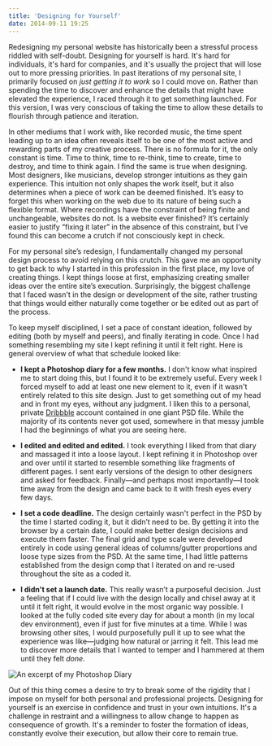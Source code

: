 ```yaml
---
title: 'Designing for Yourself'
date: 2014-09-11 19:25
---
```


Redesigning my personal website has historically been a stressful process riddled with self-doubt. Designing for yourself is hard. It's hard for individuals, it's hard for companies, and it's usually the project that will lose out to more pressing priorities. In past iterations of my personal site, I primarily focused on _just getting it to work_ so I could move on. Rather than spending the time to discover and enhance the details that might have elevated the experience, I raced through it to get something launched. For this version, I was very conscious of taking the time to allow these details to flourish through patience and iteration.

In other mediums that I work with, like recorded music, the time spent leading up to an idea often reveals itself to be one of the most active and rewarding parts of my creative process. There is no formula for it, the only constant is time. Time to think, time to re-think, time to create, time to destroy, and time to think again. I find the same is true when designing. Most designers, like musicians, develop stronger intuitions as they gain experience. This intuition not only shapes the work itself, but it also determines when a piece of work can be deemed finished. It’s easy to forget this when working on the web due to its nature of being such a flexible format. Where recordings have the constraint of being finite and unchangeable, websites do not. Is a website ever finished? It’s certainly easier to justify “fixing it later” in the absence of this constraint, but I’ve found this can become a crutch if not consciously kept in check.

For my personal site’s redesign, I fundamentally changed my personal design process to avoid relying on this crutch. This gave me an opportunity to get back to why I started in this profession in the first place, my love of creating things. I kept things loose at first, emphasizing creating smaller ideas over the entire site’s execution. Surprisingly, the biggest challenge that I faced wasn't in the design or development of the site, rather trusting that things would either naturally come together or be edited out as part of the process.

To keep myself disciplined, I set a pace of constant ideation, followed by editing (both by myself and peers), and finally iterating in code. Once I had something resembling my site I kept refining it until it felt right. Here is general overview of what that schedule looked like:

- **I kept a Photoshop diary for a few months.** I don't know what inspired me to start doing this, but I found it to be extremely useful. Every week I forced myself to add at least one new element to it, even if it wasn't entirely related to this site design. Just to get something out of my head and in front my eyes, without any judgment. I liken this to a personal, private [Dribbble](http://dribbble.com) account contained in one giant PSD file. While the majority of its contents never got used, somewhere in that messy jumble I had the beginnings of what you are seeing here.

- **I edited and edited and edited.** I took everything I liked from that diary and massaged it into a loose layout. I kept refining it in Photoshop over and over until it started to resemble something like fragments of different pages. I sent early versions of the design to other designers and asked for feedback. Finally—and perhaps most importantly—I took time away from the design and came back to it with fresh eyes every few days.

- **I set a code deadline.** The design certainly wasn't perfect in the PSD by the time I started coding it, but it didn’t need to be. By getting it into the browser by a certain date, I could make better design decisions and execute them faster. The final grid and type scale were developed entirely in code using general ideas of columns/gutter proportions and loose type sizes from the PSD. At the same time, I had little patterns established from the design comp that I iterated on and re-used throughout the site as a coded it.

- **I didn't set a launch date.** This really wasn’t a purposeful decision. Just a feeling that if I could live with the design locally and chisel away at it until it felt right, it would evolve in the most organic way possible. I looked at the fully coded site every day for about a month (in my local dev environment), even if just for five minutes at a time. While I was browsing other sites, I would purposefully pull it up to see what the experience was like—judging how natural or jarring it felt. This lead me to discover more details that I wanted to temper and I hammered at them until they felt _done_.

![An excerpt of my Photoshop Diary](/assets/designing-for-yourself/ps-diary.jpg)

Out of this thing comes a desire to try to break some of the rigidity that I impose on myself for both personal and professional projects. Designing for yourself is an exercise in confidence and trust in your own intuitions. It's a challenge in restraint and a willingness to allow change to happen as consequence of growth. It's a reminder to foster the formation of ideas, constantly evolve their execution, but allow their core to remain true.
